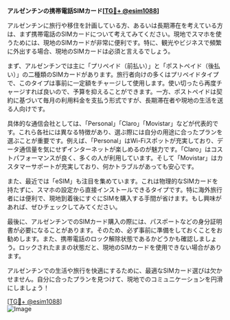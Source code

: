 **アルゼンチンの携帯電話SIMカード[[TG💪+ @esim1088](https://t.me/s/esim1088)]**

アルゼンチンに旅行や移住を計画している方、あるいは長期滞在を考えている方は、まず携帯電話のSIMカードについて考えてみてください。現地でスマホを使うためには、現地のSIMカードが非常に便利です。特に、観光やビジネスで頻繁に外出する場合、現地のSIMカードは必須と言えるでしょう。

まず、アルゼンチンでは主に「プリペイド（前払い）」と「ポストペイド（後払い）」の二種類のSIMカードがあります。旅行者向けの多くはプリペイドタイプで、このタイプは事前に一定額をチャージして使用します。使い切ったら再度チャージすれば良いので、予算を抑えることができます。一方、ポストペイドは契約に基づいて毎月の利用料金を支払う形式ですが、長期滞在者や現地の生活を送る人向けです。

具体的な通信会社としては、「Personal」「Claro」「Movistar」などが代表的です。これら各社には異なる特徴があり、選ぶ際には自分の用途に合ったプランを選ぶことが重要です。例えば、「Personal」はWi-Fiスポットが充実しており、データ通信量を気にせずインターネットが楽しめるのが魅力です。「Claro」はコストパフォーマンスが良く、多くの人が利用しています。そして「Movistar」はカスタマーサポートが充実しており、何かトラブルがあっても安心です。

また、最近では「eSIM」も注目を集めています。これは物理的なSIMカードを持たずに、スマホの設定から直接インストールできるタイプです。特に海外旅行者には便利で、現地到着後にすぐにSIMを購入する手間が省けます。もし興味があれば、ぜひチェックしてみてください。

最後に、アルゼンチンでのSIMカード購入の際には、パスポートなどの身分証明書が必要になることがあります。そのため、必ず事前に準備をしておくことをお勧めします。また、携帯電話のロック解除状態であるかどうかも確認しましょう。ロックされたままの状態だと、現地のSIMカードを使用できない場合があります。

アルゼンチンでの生活や旅行を快適にするために、最適なSIMカード選びは欠かせません。自分に合ったプランを見つけて、現地でのコミュニケーションを円滑にしましょう！

[[TG💪+ @esim1088](https://t.me/s/esim1088)]  
![Image](https://i.postimg.cc/Y0z9fWf4/image.png)